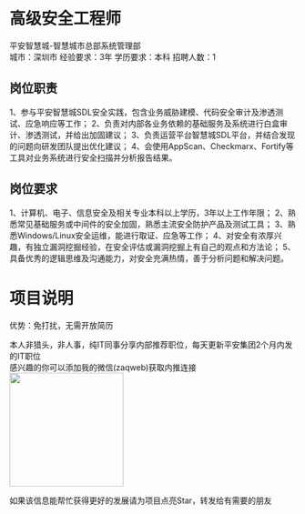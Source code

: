 # 高级安全工程师
平安智慧城-智慧城市总部系统管理部  
城市：深圳市 经验要求：3年 学历要求：本科  招聘人数：1

## 岗位职责
1、参与平安智慧城SDL安全实践，包含业务威胁建模、代码安全审计及渗透测试、应急响应等工作；
 2、负责对内部各业务依赖的基础服务及系统进行白盒审计、渗透测试，并给出加固建议；
 3、负责运营平台智慧城SDL平台，并结合发现的问题向研发团队提出优化建议；
 4、会使用AppScan、Checkmarx、Fortify等工具对业务系统进行安全扫描并分析报告结果。

## 岗位要求
1、计算机、电子、信息安全及相关专业本科以上学历，3年以上工作年限；
 2、熟悉常见基础服务或中间件的安全加固，熟悉主流安全防护产品及测试工具；
 3、熟悉Windows/Linux安全运维，能进行取证、应急等工作；
 4、对安全有浓厚兴趣，有独立漏洞挖掘经验，在安全评估或漏洞挖掘上有自己的观点和方法论；
 5、具备优秀的逻辑思维及沟通能力，对安全充满热情，善于分析问题和解决问题。

# 项目说明

优势：免打扰，无需开放简历

本人非猎头，非人事，纯IT同事分享内部推荐职位，每天更新平安集团2个月内发的IT职位  
感兴趣的你可以添加我的微信(zaqweb)获取内推连接  
<img src="https://github.com/zaqweb/PA-IT-JOBS/blob/master/WechatICode.jpeg"  height="200" width="200">

如果该信息能帮忙获得更好的发展请为项目点亮Star，转发给有需要的朋友




